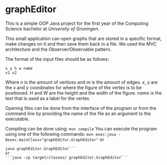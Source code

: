 # graphEditor
This is a simple OOP Java project for the first year of the Computing Science bachelor at *University of Groningen*.

This small application can open graphs that are stored in a specific format, make changes on it and then save them back in a file. We used the MVC architecture and the Observer/Observable pattern.

The format of the input files should be as follows:
```n m
x y h w name
v1 v2
```
Where *n* is the amount of vertices and *m* is the amount of edges.
*x*, *y* are the x and y coordinates for where the figure of the vertex is to be positioned. *H* and *W* are the height and the width of the figure. *name* is the text that is used as a label for the vertex. 

Opening files can be done from the interface of the program or from the command line by providing the name of the file as an argument to the executable.

Compiling can be done using:
```mvn compile```
You can execute the program using one of the following commands:
```mvn exec:java -Dexec.mainClass="graphEditor.GraphEditor"```
or
```cd target/classes
java graphEditor.GraphEditor```
or
```java -cp target/classes/ graphEditor.GraphEditor```